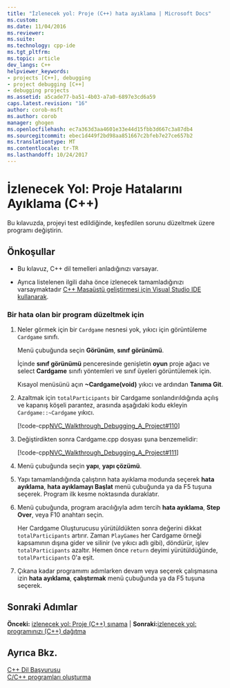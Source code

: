 ```yaml
---
title: "İzlenecek yol: Proje (C++) hata ayıklama | Microsoft Docs"
ms.custom: 
ms.date: 11/04/2016
ms.reviewer: 
ms.suite: 
ms.technology: cpp-ide
ms.tgt_pltfrm: 
ms.topic: article
dev_langs: C++
helpviewer_keywords:
- projects [C++], debugging
- project debugging [C++]
- debugging projects
ms.assetid: a5cade77-ba51-4b03-a7a0-6897e3cd6a59
caps.latest.revision: "16"
author: corob-msft
ms.author: corob
manager: ghogen
ms.openlocfilehash: ec7a363d3aa4601e33e44d15fbb3d667c3a87db4
ms.sourcegitcommit: ebec1d449f2bd98aa851667c2bfeb7e27ce657b2
ms.translationtype: MT
ms.contentlocale: tr-TR
ms.lasthandoff: 10/24/2017
---
```

# <a name="walkthrough-debugging-a-project-c"></a>İzlenecek Yol: Proje Hatalarını Ayıklama (C++)
Bu kılavuzda, projeyi test edildiğinde, keşfedilen sorunu düzeltmek üzere programı değiştirin.  
  
## <a name="prerequisites"></a>Önkoşullar  
  
-   Bu kılavuz, C++ dil temelleri anladığınızı varsayar.  
  
-   Ayrıca listelenen ilgili daha önce izlenecek tamamladığınızı varsaymaktadır [C++ Masaüstü geliştirmesi için Visual Studio IDE kullanarak](../ide/using-the-visual-studio-ide-for-cpp-desktop-development.md).  
  
### <a name="to-fix-a-program-that-has-a-bug"></a>Bir hata olan bir program düzeltmek için  
  
1.  Neler görmek için bir `Cardgame` nesnesi yok, yıkıcı için görüntüleme `Cardgame` sınıfı.  
  
     Menü çubuğunda seçin **Görünüm**, **sınıf görünümü**.  
  
     İçinde **sınıf görünümü** penceresinde genişletin **oyun** proje ağacı ve select **Cardgame** sınıfı yöntemleri ve sınıf üyeleri görüntülemek için.  
  
     Kısayol menüsünü açın **~Cardgame(void)** yıkıcı ve ardından **Tanıma Git**.  
  
2.  Azaltmak için `totalParticipants` bir Cardgame sonlandırıldığında açılış ve kapanış köşeli parantez, arasında aşağıdaki kodu ekleyin `Cardgame::~Cardgame` yıkıcı.  
  
     [!code-cpp[NVC_Walkthrough_Debugging_A_Project#110](../ide/codesnippet/CPP/walkthrough-debugging-a-project-cpp_1.cpp)]  
  
3.  Değiştirdikten sonra Cardgame.cpp dosyası şuna benzemelidir:  
  
     [!code-cpp[NVC_Walkthrough_Debugging_A_Project#111](../ide/codesnippet/CPP/walkthrough-debugging-a-project-cpp_2.cpp)]  
  
4.  Menü çubuğunda seçin **yapı**, **yapı çözümü**.  
  
5.  Yapı tamamlandığında çalıştırın hata ayıklama modunda seçerek **hata ayıklama**, **hata ayıklamayı Başlat** menü çubuğunda ya da F5 tuşuna seçerek. Program ilk kesme noktasında duraklatır.  
  
6.  Menü çubuğunda, program aracılığıyla adım tercih **hata ayıklama**, **Step Over**, veya F10 anahtarı seçin.  
  
     Her Cardgame Oluşturucusu yürütüldükten sonra değerini dikkat `totalParticipants` artırır. Zaman `PlayGames` her Cardgame örneği kapsamının dışına gider ve silinir (ve yıkıcı adlı gibi), döndürür, işlev `totalParticipants` azaltır. Hemen önce `return` deyimi yürütüldüğünde, `totalParticipants` 0'a eşit.  
  
7.  Çıkana kadar programımı adımlarken devam veya seçerek çalışmasına izin **hata ayıklama**, **çalıştırmak** menü çubuğunda ya da F5 tuşuna seçerek.  
  
## <a name="next-steps"></a>Sonraki Adımlar  
 **Önceki:** [izlenecek yol: Proje (C++) sınama](../ide/walkthrough-testing-a-project-cpp.md) &#124; **Sonraki:**[izlenecek yol: programınızı (C++) dağıtma](../ide/walkthrough-deploying-your-program-cpp.md)  
  
## <a name="see-also"></a>Ayrıca Bkz.  
 [C++ Dil Başvurusu](../cpp/cpp-language-reference.md)   
 [C/C++ programları oluşturma](../build/building-c-cpp-programs.md)